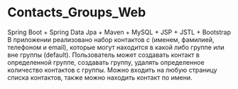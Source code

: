 # Contacts_Groups_Web
Spring Boot + Spring Data Jpa + Maven + MySQL + JSP + JSTL + Bootstrap
В приложении реализовано набор контактов с (именем, фамилией, телефоном и email), которые могут находится в какой либо группе или вне группы (default). Пользователь может создавать контакт в определенной группе, создавать группу, удалять определенное количество контактов с группы. Можно входить на любую страницу списка контактов, также можно находить контакт по имени.
